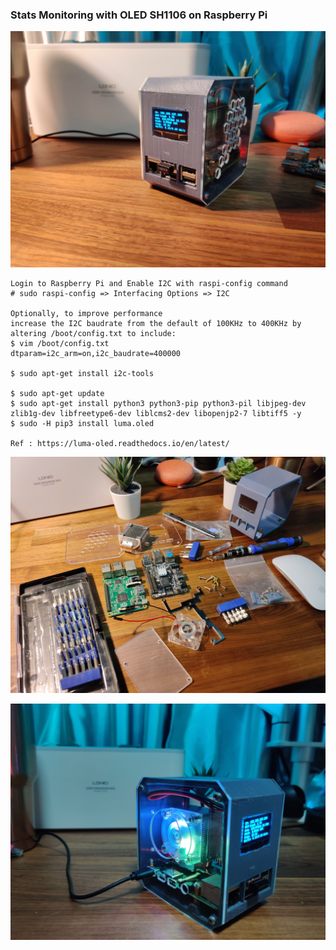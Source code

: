 ### Stats Monitoring with OLED SH1106 on Raspberry Pi

![Pi Stats OLED SD1106](https://raw.githubusercontent.com/X-c0d3/pi-stats-monitor-oled-sh1106/main/screenshot/IMG_20210816_231547.jpg)

```
Login to Raspberry Pi and Enable I2C with raspi-config command
# sudo raspi-config => Interfacing Options => I2C

Optionally, to improve performance
increase the I2C baudrate from the default of 100KHz to 400KHz by altering /boot/config.txt to include:
$ vim /boot/config.txt
dtparam=i2c_arm=on,i2c_baudrate=400000

$ sudo apt-get install i2c-tools

$ sudo apt-get update
$ sudo apt-get install python3 python3-pip python3-pil libjpeg-dev zlib1g-dev libfreetype6-dev liblcms2-dev libopenjp2-7 libtiff5 -y
$ sudo -H pip3 install luma.oled

Ref : https://luma-oled.readthedocs.io/en/latest/

```

![Pi Stats OLED SD1106 - 2](https://raw.githubusercontent.com/X-c0d3/pi-stats-monitor-oled-sh1106/main/screenshot/IMG_20210815_202546.jpg)

![Pi Stats OLED SD1106 - 3](https://raw.githubusercontent.com/X-c0d3/pi-stats-monitor-oled-sh1106/main/screenshot/IMG_20210816_231758.jpg)
